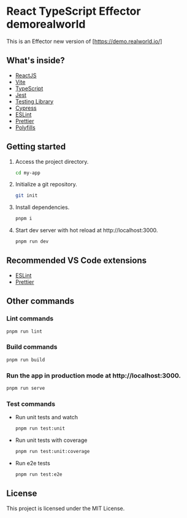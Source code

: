 # React TypeScript Effector demorealworld

This is an Effector new version of [https://demo.realworld.io/]

## What's inside?

- [ReactJS](https://reactjs.org)
- [Vite](https://vitejs.dev)
- [TypeScript](https://www.typescriptlang.org)
- [Jest](https://jestjs.io)
- [Testing Library](https://testing-library.com)
- [Cypress](https://www.cypress.io)
- [ESLint](https://eslint.org)
- [Prettier](https://prettier.io)
- [Polyfills](https://github.com/vitejs/vite/tree/main/packages/plugin-legacy#readme)

## Getting started

1. Access the project directory.

   ```bash
   cd my-app
   ```

2. Initialize a git repository.

   ```bash
   git init
   ```

3. Install dependencies.

   ```bash
   pnpm i
   ```

4. Start dev server with hot reload at http://localhost:3000.
   ```bash
   pnpm run dev
   ```

## Recommended VS Code extensions

- [ESLint](https://marketplace.visualstudio.com/items?itemName=dbaeumer.vscode-eslint)
- [Prettier](https://marketplace.visualstudio.com/items?itemName=esbenp.prettier-vscode)

## Other commands

### Lint commands

```bash
pnpm run lint
```

### Build commands

```bash
pnpm run build
```

### Run the app in production mode at http://localhost:3000.

```bash
pnpm run serve
```

### Test commands

- Run unit tests and watch
  ```bash
  pnpm run test:unit
  ```
- Run unit tests with coverage
  ```bash
  pnpm run test:unit:coverage
  ```
- Run e2e tests
  ```bash
  pnpm run test:e2e
  ```

## License

This project is licensed under the MIT License.
